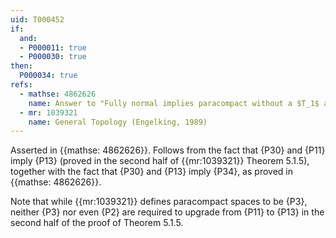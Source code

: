 ```yaml
---
uid: T000452
if:
  and:
  - P000011: true
  - P000030: true
then:
  P000034: true
refs:
  - mathse: 4862626
    name: Answer to "Fully normal implies paracompact without a $T_1$ assumption?"
  - mr: 1039321
    name: General Topology (Engelking, 1989)
---
```


Asserted in  {{mathse: 4862626}}.  Follows from the fact that {P30} and {P11} imply {P13} (proved in the second half of {{mr:1039321}} Theorem 5.1.5), together with the fact that {P30} and {P13} imply {P34}, as proved in {{mathse: 4862626}}.  

Note that while {{mr:1039321}} defines paracompact spaces to be {P3}, neither {P3} nor even {P2} are required to upgrade from {P11} to {P13} in the second half of the proof of Theorem 5.1.5.
